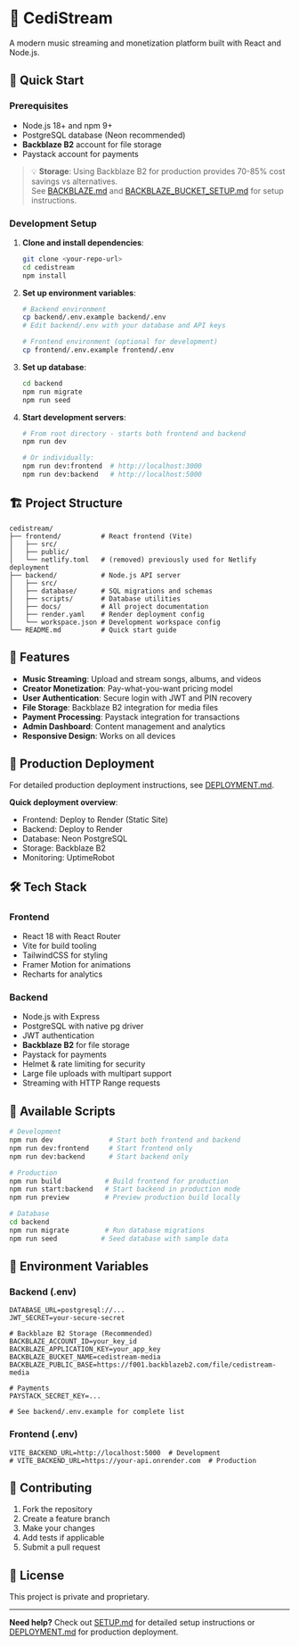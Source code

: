 # 🎵 CediStream

A modern music streaming and monetization platform built with React and Node.js.

## 🚀 Quick Start

### Prerequisites
- Node.js 18+ and npm 9+
- PostgreSQL database (Neon recommended)
- **Backblaze B2** account for file storage
- Paystack account for payments

> 💡 **Storage**: Using Backblaze B2 for production provides 70-85% cost savings vs alternatives.  
> See [BACKBLAZE.md](./BACKBLAZE.md) and [BACKBLAZE_BUCKET_SETUP.md](./BACKBLAZE_BUCKET_SETUP.md) for setup instructions.

### Development Setup

1. **Clone and install dependencies**:
   ```bash
   git clone <your-repo-url>
   cd cedistream
   npm install
   ```

2. **Set up environment variables**:
   ```bash
   # Backend environment
   cp backend/.env.example backend/.env
   # Edit backend/.env with your database and API keys
   
   # Frontend environment (optional for development)
   cp frontend/.env.example frontend/.env
   ```

3. **Set up database**:
   ```bash
   cd backend
   npm run migrate
   npm run seed
   ```

4. **Start development servers**:
   ```bash
   # From root directory - starts both frontend and backend
   npm run dev
   
   # Or individually:
   npm run dev:frontend  # http://localhost:3000
   npm run dev:backend   # http://localhost:5000
   ```

## 🏗️ Project Structure

```
cedistream/
├── frontend/          # React frontend (Vite)
│   ├── src/
│   ├── public/
│   └── netlify.toml   # (removed) previously used for Netlify deployment
├── backend/           # Node.js API server
│   ├── src/
│   ├── database/      # SQL migrations and schemas
│   ├── scripts/       # Database utilities
│   ├── docs/          # All project documentation
│   ├── render.yaml    # Render deployment config
│   └── workspace.json # Development workspace config
└── README.md          # Quick start guide
```

## 🌟 Features

- **Music Streaming**: Upload and stream songs, albums, and videos
- **Creator Monetization**: Pay-what-you-want pricing model
- **User Authentication**: Secure login with JWT and PIN recovery
- **File Storage**: Backblaze B2 integration for media files
- **Payment Processing**: Paystack integration for transactions
- **Admin Dashboard**: Content management and analytics
- **Responsive Design**: Works on all devices

## 🚀 Production Deployment

For detailed production deployment instructions, see [DEPLOYMENT.md](./DEPLOYMENT.md).

**Quick deployment overview**:
- Frontend: Deploy to Render (Static Site)
- Backend: Deploy to Render
- Database: Neon PostgreSQL
- Storage: Backblaze B2
- Monitoring: UptimeRobot

## 🛠️ Tech Stack

### Frontend
- React 18 with React Router
- Vite for build tooling
- TailwindCSS for styling
- Framer Motion for animations
- Recharts for analytics

### Backend
- Node.js with Express
- PostgreSQL with native pg driver
- JWT authentication
- **Backblaze B2** for file storage
- Paystack for payments
- Helmet & rate limiting for security
- Large file uploads with multipart support
- Streaming with HTTP Range requests

## 📝 Available Scripts

```bash
# Development
npm run dev              # Start both frontend and backend
npm run dev:frontend     # Start frontend only
npm run dev:backend      # Start backend only

# Production
npm run build           # Build frontend for production
npm run start:backend   # Start backend in production mode
npm run preview         # Preview production build locally

# Database
cd backend
npm run migrate         # Run database migrations
npm run seed           # Seed database with sample data
```

## 🔧 Environment Variables

### Backend (.env)
```env
DATABASE_URL=postgresql://...
JWT_SECRET=your-secure-secret

# Backblaze B2 Storage (Recommended)
BACKBLAZE_ACCOUNT_ID=your_key_id
BACKBLAZE_APPLICATION_KEY=your_app_key
BACKBLAZE_BUCKET_NAME=cedistream-media
BACKBLAZE_PUBLIC_BASE=https://f001.backblazeb2.com/file/cedistream-media

# Payments
PAYSTACK_SECRET_KEY=...

# See backend/.env.example for complete list
```

### Frontend (.env)
```env
VITE_BACKEND_URL=http://localhost:5000  # Development
# VITE_BACKEND_URL=https://your-api.onrender.com  # Production
```

## 🤝 Contributing

1. Fork the repository
2. Create a feature branch
3. Make your changes
4. Add tests if applicable
5. Submit a pull request

## 📄 License

This project is private and proprietary.

---

**Need help?** Check out [SETUP.md](./SETUP.md) for detailed setup instructions or [DEPLOYMENT.md](./DEPLOYMENT.md) for production deployment.